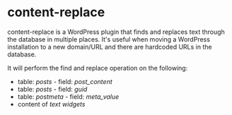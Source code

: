 # content-replace

content-replace is a WordPress plugin that finds and replaces text through the database in multiple places. It's useful when moving a WordPress installation to a new domain/URL and there are hardcoded URLs in the database.

It will perform the find and replace operation on the following:

+ table: *posts* - field: *post_content*
+ table: *posts* - field: *guid*
+ table: *postmeta* - field: *meta_value*
+ content of *text widgets*
